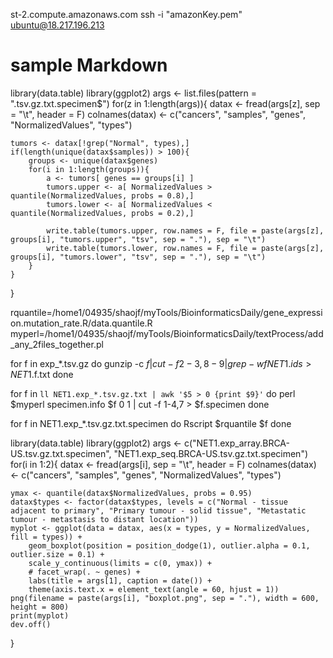 st-2.compute.amazonaws.com
ssh -i "amazonKey.pem" ubuntu@18.217.196.213
# sample Markdown
library(data.table)
library(ggplot2)
args <- list.files(pattern = ".tsv.gz.txt.specimen$")
for(z in 1:length(args)){
    datax <- fread(args[z], sep = "\t", header = F)
    colnames(datax) <- c("cancers", "samples", "genes", "NormalizedValues", "types")

    tumors <- datax[!grep("Normal", types),]
    if(length(unique(datax$samples)) > 100){
        groups <- unique(datax$genes)
        for(i in 1:length(groups)){
            a <- tumors[ genes == groups[i] ]
            tumors.upper <- a[ NormalizedValues > quantile(NormalizedValues, probs = 0.8),]
            tumors.lower <- a[ NormalizedValues < quantile(NormalizedValues, probs = 0.2),]

            write.table(tumors.upper, row.names = F, file = paste(args[z], groups[i], "tumors.upper", "tsv", sep = "."), sep = "\t")
            write.table(tumors.lower, row.names = F, file = paste(args[z], groups[i], "tumors.lower", "tsv", sep = "."), sep = "\t")
        }
    }
}

rquantile=/home1/04935/shaojf/myTools/BioinformaticsDaily/gene_expression.mutation_rate.R/data.quantile.R
myperl=/home1/04935/shaojf/myTools/BioinformaticsDaily/textProcess/add_any_2files_together.pl

for f in exp_*.tsv.gz
do
    gunzip -c $f | cut -f 2-3,8-9 | grep -wf NET1.ids > NET1.$f.txt
done

for f in `ll NET1.exp_*.tsv.gz.txt | awk '$5 > 0 {print $9}'`
do
    perl $myperl specimen.info $f 0 1 | cut -f 1-4,7 > $f.specimen
done

for f in NET1.exp_*.tsv.gz.txt.specimen
do
    Rscript $rquantile $f
done

library(data.table)
library(ggplot2)
args <- c("NET1.exp_array.BRCA-US.tsv.gz.txt.specimen", "NET1.exp_seq.BRCA-US.tsv.gz.txt.specimen")
for(i in 1:2){
    datax <- fread(args[i], sep = "\t", header = F)
    colnames(datax) <- c("cancers", "samples", "genes", "NormalizedValues", "types")

    ymax <- quantile(datax$NormalizedValues, probs = 0.95)
    datax$types <- factor(datax$types, levels = c("Normal - tissue adjacent to primary", "Primary tumour - solid tissue", "Metastatic tumour - metastasis to distant location"))
    myplot <- ggplot(data = datax, aes(x = types, y = NormalizedValues, fill = types)) + 
        geom_boxplot(position = position_dodge(1), outlier.alpha = 0.1, outlier.size = 0.1) + 
        scale_y_continuous(limits = c(0, ymax)) +
        # facet_wrap(. ~ genes) +
        labs(title = args[1], caption = date()) + 
        theme(axis.text.x = element_text(angle = 60, hjust = 1))
    png(filename = paste(args[i], "boxplot.png", sep = "."), width = 600, height = 800)
    print(myplot)
    dev.off()
}


